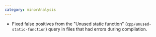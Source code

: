 ```yaml
---
category: minorAnalysis
---
```

* Fixed false positives from the "Unused static function" (`cpp/unused-static-function`) query in files that had errors during compilation.

